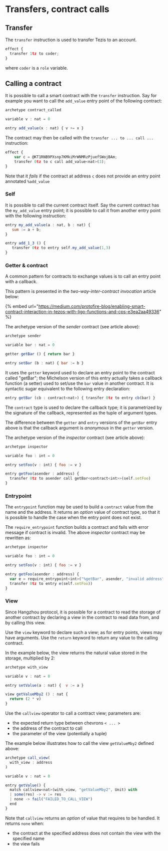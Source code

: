# Transfers, contract calls

## Transfer

The `transfer` instruction is used to transfer Tezis to an account.

```javascript
effect {
  transfer 1tz to coder;
}
```

where `coder` is a `role` variable.

## Calling a contract

It is possible to call a smart contract with the `transfer` instruction. Say for example you want to call the `add_value` entry point of the following contract:

```javascript
archetype contract_called

variable v : nat = 0

entry add_value(x : nat) { v += x }
```

The contract may then be called with the `transfer ... to ... call ...` instruction:

```javascript
effect {
    var c = @KT1RNB9PXsnp7KMkiMrWNMRzPjuefSWojBAm;
    transfer 0tz to c call add_value<nat>(3);
}
```

Note that it _fails_ if the contract at address `c` does not provide an entry point annotated `%add_value`

### Self

It is possible to call the current contract itself. Say the current contract has the `my_add_value` entry point; it is possible to call it from another entry point with the following instruction:

```javascript
entry my_add_value(a : nat, b : nat) {
   sum := a + b;
}

entry add_1_3 () {
   transfer 0tz to entry self.my_add_value(1,3)
}
```

### Getter & contract

A common pattern for contracts to exchange values is to call an entry point with a callback.

This pattern is presented in the _two-way-inter-contract_ _invocation_ article below:

{% embed url="https://medium.com/protofire-blog/enabling-smart-contract-interaction-in-tezos-with-ligo-functions-and-cps-e3ea2aa49336" %}

The archetype version of the _sender_ contract (see article above):

```javascript
archetype sender

variable bar : nat = 0

getter getBar () { return bar }

entry setBar (b : nat) { bar := b }
```

It uses the `getter` keyword used to declare an entry point to the contract called "getBar"; the Michelson version of this entry actually takes a callback function (a setter) used to set/use the `bar` value in another contract. It is syntactic sugar equivalent to the following entry declaration:

```javascript
entry getBar (cb : contract<nat>) { transfer 0tz to entry cb(bar) }
```

The `contract` type is used to declare the callback type; it is parametrized by the signature of the callback, represented as the tuple of argument types.

The difference between the `getter` and `entry` versions of the `getBar` entry above is that the callback argument is _anonymous_ in the `getter` version.

The archetype version of the _inspector_ contract (see article above):

```javascript
archetype inspector

variable foo : int = 0

entry setFoo(v : int) { foo := v }

entry getFoo(asender : address) { 
  transfer 0tz to asender call getBar<contract<int>>(self.setFoo) 
}
```

### Entrypoint

The `entrypoint` function may be used to build a `contract` value from the name and the address. It returns an _option_ value of contract type, so that it is possible to handle the case when the entry point does not exist.

The `require_entrypoint` function builds a contract and fails with error message if contract is invalid. The above _inspector_ contract may be rewritten as:

```javascript
archetype inspector

variable foo : int = 0

entry setFoo(v : int) { foo := v }

entry getFoo(asender : address) { 
  var e = require_entrypoint<int>("%getBar", asender, "invalid address");
  transfer 0tz to entry e(self.setFoo))
}
```

### View

Since Hangzhou protocol, it is possible for a contract to read the storage of another contract by declaring a view in the contract to read data from, and by calling this view.

Use the `view` keyword to declare such a view; as for entry points, views may have arguments. Use the `return` keyword to return any value to the calling contract.

In the example below, the view returns the natural value stored in the storage, multiplied by 2:

```javascript
archetype with_view

variable v : nat = 0

entry setValue(a : nat) {  v := a }

view getValueMby2 () : nat {
  return (2 * v) 
}
```

Use the `callview` operator to call a contract view; parameters are:

* the expected return type between chevrons `< ... >`
* the address of the contract to call
* the parameter of the view (potentially a tuple)

The example below illustrates how to call the view `getValueMby2` defined above:

```javascript
archetype call_view(
  with_view : address
)

variable v : nat = 0

entry getValue() {
  match callview<nat>(with_view, "getValueMby2", Unit) with
  | some(res) -> v := res
  | none -> fail("FAILED_TO_CALL_VIEW")
  end
}

```

Note that `callview` returns an _option_ of value that requires to be handled. It returns `none` when:

* the contract at the specified address does not contain the view with the specified name
* the view fails

